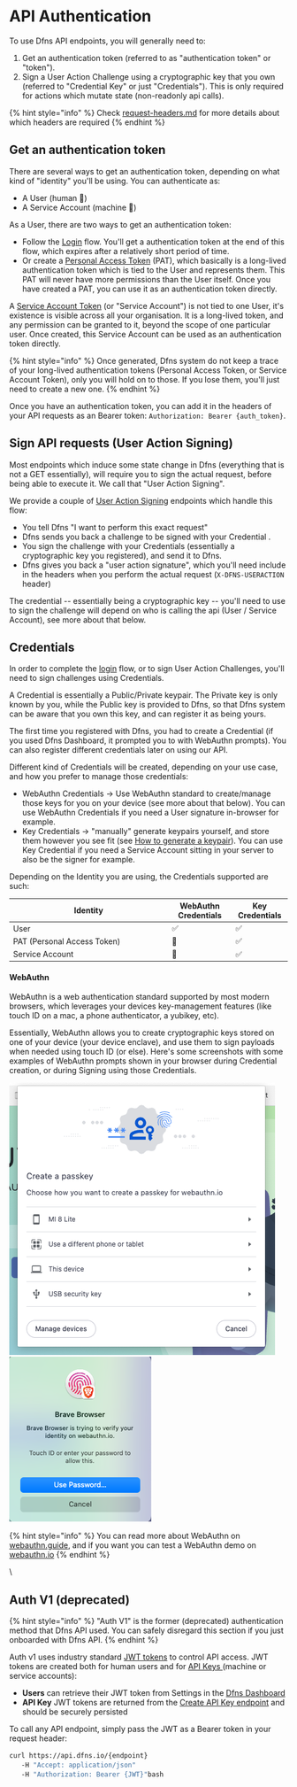# API Authentication

To use Dfns API endpoints, you will generally need to:

1. Get an authentication token (referred to as "authentication token" or "token").
2. Sign a User Action Challenge using a cryptographic key that you own (referred to "Credential Key" or just "Credentials"). This is only required for actions which mutate state (non-readonly api calls).

{% hint style="info" %}
Check [request-headers.md](request-headers.md "mention") for more details about which headers are required
{% endhint %}

## Get an authentication token

There are several ways to get an authentication token, depending on what kind of "identity" you'll be using. You can authenticate as:

* A User (human :man:)
* A Service Account (machine :robot:)

As a User, there are two ways to get an authentication token:

* Follow the [Login](../api-docs/authentication/login/) flow. You'll get a authentication token at the end of this flow, which expires after a relatively short period of time.
* Or create a [Personal Access Token](../api-docs/authentication/personal-access-token-management/) (PAT), which basically is a long-lived authentication token which is tied to the User and represents them. This PAT will never have more permissions than the User itself. Once you have created a PAT, you can use it as an authentication token directly.

A [Service Account Token](../api-docs/authentication/service-account-management/) (or "Service Account") is not tied to one User, it's existence is visible across all your organisation. It is a long-lived token, and any permission can be granted to it, beyond the scope of one particular user. Once created, this Service Account can be used as an authentication token directly.

{% hint style="info" %}
Once generated, Dfns system do not keep a trace of your long-lived authentication tokens (Personal Access Token, or Service Account Token), only you will hold on to those. If you lose them, you'll just need to create a new one.
{% endhint %}

Once you have an authentication token, you can add it in the headers of your API requests as an Bearer token: `Authorization: Bearer {auth_token}`.

## Sign API requests (User Action Signing)

Most endpoints which induce some state change in Dfns (everything that is not a GET essentially), will require you to sign the actual request, before being able to execute it. We call that "User Action Signing".

We provide a couple of [User Action Signing](../api-docs/authentication/user-action-signing/) endpoints which handle this flow:

* You tell Dfns "I want to perform this exact request"
* Dfns sends you back a challenge to be signed with your Credential .
* You sign the challenge with your Credentials (essentially a cryptographic key you registered), and send it to Dfns.
* Dfns gives you back a "user action signature", which you'll need include in the headers when you perform the actual request (`X-DFNS-USERACTION` header)

The credential -- essentially being a cryptographic key -- you'll need to use to sign the challenge will depend on who is calling the api (User / Service Account), see more about that below.

## Credentials

In order to complete the [login](../api-docs/authentication/login/ "mention") flow, or to sign User Action Challenges, you'll need to sign challenges using Credentials.

A Credential is essentially a Public/Private keypair. The Private key is only known by you, while the Public key is provided to Dfns, so that Dfns system can be aware that you own this key, and can register it as being yours.

The first time you registered with Dfns, you had to create a Credential (if you used Dfns Dashboard, it prompted you to with WebAuthn prompts). You can also register different credentials later on using our API.

Different kind of Credentials will be created, depending on your use case, and how you prefer to manage those credentials:

* WebAuthn Credentials -> Use WebAuthn standard to create/manage those keys for you on your device (see more about that below). You can use WebAuthn Credentials if you need a User signature in-browser for example.
* Key Credentials -> "manually" generate keypairs yourself, and store them however you see fit (see [How to generate a keypair](broken-reference/)). You can use Key Credential if you need a Service Account sitting in your server to also be the signer for example.

Depending on the Identity you are using, the Credentials supported are such:

<table><thead><tr><th width="273.3333333333333">Identity</th><th>WebAuthn Credentials</th><th>Key Credentials</th></tr></thead><tbody><tr><td>User</td><td><span data-gb-custom-inline data-tag="emoji" data-code="2705">✅</span></td><td><span data-gb-custom-inline data-tag="emoji" data-code="2705">✅</span></td></tr><tr><td>PAT (Personal Access Token)</td><td><span data-gb-custom-inline data-tag="emoji" data-code="1f6d1">🛑</span></td><td><span data-gb-custom-inline data-tag="emoji" data-code="2705">✅</span></td></tr><tr><td>Service Account</td><td><span data-gb-custom-inline data-tag="emoji" data-code="1f6d1">🛑</span></td><td><span data-gb-custom-inline data-tag="emoji" data-code="2705">✅</span></td></tr></tbody></table>

#### WebAuthn

WebAuthn is a web authentication standard supported by most modern browsers, which leverages your devices key-management features (like touch ID on a mac, a phone authenticator, a yubikey, etc).

Essentially, WebAuthn allows you to create cryptographic keys stored on one of your device (your device enclave), and use them to sign payloads when needed using touch ID (or else). Here's some screenshots with some examples of WebAuthn prompts shown in your browser during Credential creation, or during Signing using those Credentials.

![](<../.gitbook/assets/image (1) (1) (1) (1).png>) ![](<../.gitbook/assets/image (2).png>)

{% hint style="info" %}
You can read more about WebAuthn on [webauthn.guide](https://webauthn.guide/), and if you want you can test a WebAuthn demo on [webauthn.io](https://webauthn.io/)
{% endhint %}

\\

## Auth V1 (deprecated)

{% hint style="info" %}
"Auth V1" is the former (deprecated) authentication method that Dfns API used. You can safely disregard this section if you just onboarded with Dfns API.
{% endhint %}

Auth v1 uses industry standard [JWT tokens](https://www.rfc-editor.org/rfc/rfc7519) to control API access. JWT tokens are created both for human users and for [API Keys ](../api-docs/deprecated-apis/legacy-auth-only-apis/apikeys/)(machine or service accounts):

* **Users** can retrieve their JWT token from Settings in the [Dfns Dashboard](https://dashboard.dfns.io)
* **API Key** JWT tokens are returned from the [Create API Key endpoint](../api-docs/deprecated-apis/legacy-auth-only-apis/apikeys/createapikey.md) and should be securely persisted

To call any API endpoint, simply pass the JWT as a Bearer token in your request header:

```bash
curl https://api.dfns.io/{endpoint}
   -H "Accept: application/json"
   -H "Authorization: Bearer {JWT}"bash
```
